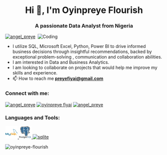 <h1 align="center">Hi 👋, I'm Oyinpreye Flourish</h1>
<h3 align="center">A passionate Data Analyst from Nigeria</h3>
<img align="right" alt="Coding" width="400" src="https://raw.githubusercontent.com/TheDudeThatCode/TheDudeThatCode/master/Assets/Developer.gif">

<p align="left"> <a href="https://twitter.com/angel_preye" target="blank"><img src="https://img.shields.io/twitter/follow/angel_preye?logo=twitter&style=for-the-badge" alt="angel_preye" /></a> </p>

- I utilize SQL, Microsoft Excel, Python, Power BI to drive informed business decisions through insightful recommendations, backed by exceptional problem-solving , communication and collaboration abilities.
- I am interested in Data and Business Analytics.
- I am looking to collaborate on projects that would help me improve my skills and experience.
- 📫 How to reach me **preyefiyai@gmail.com**


<h3 align="left">Connect with me:</h3>
<p align="left">
<a href="https://twitter.com/angel_preye" target="blank"><img align="center" src="https://raw.githubusercontent.com/rahuldkjain/github-profile-readme-generator/master/src/images/icons/Social/twitter.svg" alt="angel_preye" height="30" width="40" /></a>
<a href="https://linkedin.com/in/oyinpreye fiyai" target="blank"><img align="center" src="https://raw.githubusercontent.com/rahuldkjain/github-profile-readme-generator/master/src/images/icons/Social/linked-in-alt.svg" alt="oyinpreye fiyai" height="30" width="40" /></a>
<a href="https://instagram.com/angel_preye" target="blank"><img align="center" src="https://raw.githubusercontent.com/rahuldkjain/github-profile-readme-generator/master/src/images/icons/Social/instagram.svg" alt="angel_preye" height="30" width="40" /></a>
</p>

<h3 align="left">Languages and Tools:</h3>
<p align="left"> <a href="https://www.mysql.com/" target="_blank" rel="noreferrer"> <img src="https://raw.githubusercontent.com/devicons/devicon/master/icons/mysql/mysql-original-wordmark.svg" alt="mysql" width="40" height="40"/> </a> <a href="https://www.postgresql.org" target="_blank" rel="noreferrer"> <img src="https://raw.githubusercontent.com/devicons/devicon/master/icons/postgresql/postgresql-original-wordmark.svg" alt="postgresql" width="40" height="40"/> </a> <a href="https://www.sqlite.org/" target="_blank" rel="noreferrer"> <img src="https://www.vectorlogo.zone/logos/sqlite/sqlite-icon.svg" alt="sqlite" width="40" height="40"/> </a> </p>

<p><img align="center" src="https://github-readme-stats.vercel.app/api/top-langs?username=oyinpreye-flourish&show_icons=true&locale=en&layout=compact" alt="oyinpreye-flourish" /></p>
